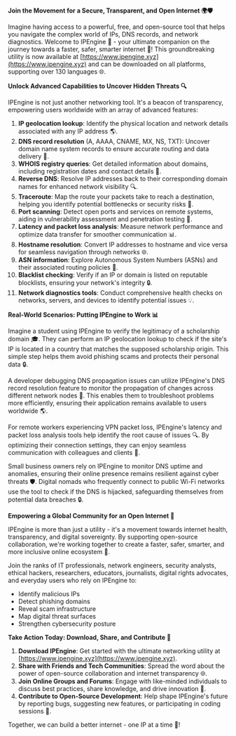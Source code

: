 **Join the Movement for a Secure, Transparent, and Open Internet 🌍🛡️**

Imagine having access to a powerful, free, and open-source tool that helps you navigate the complex world of IPs, DNS records, and network diagnostics. Welcome to IPEngine 🚀 - your ultimate companion on the journey towards a faster, safer, smarter internet 🔗! This groundbreaking utility is now available at [https://www.ipengine.xyz](https://www.ipengine.xyz) and can be downloaded on all platforms, supporting over 130 languages 🌐.

**Unlock Advanced Capabilities to Uncover Hidden Threats 🔍**

IPEngine is not just another networking tool. It's a beacon of transparency, empowering users worldwide with an array of advanced features:

1. **IP geolocation lookup**: Identify the physical location and network details associated with any IP address 🌎.
2. **DNS record resolution** (A, AAAA, CNAME, MX, NS, TXT): Uncover domain name system records to ensure accurate routing and data delivery 📡.
3. **WHOIS registry queries**: Get detailed information about domains, including registration dates and contact details 🔑.
4. **Reverse DNS**: Resolve IP addresses back to their corresponding domain names for enhanced network visibility 🔍.
5. **Traceroute**: Map the route your packets take to reach a destination, helping you identify potential bottlenecks or security risks 🚧.
6. **Port scanning**: Detect open ports and services on remote systems, aiding in vulnerability assessment and penetration testing 🔴.
7. **Latency and packet loss analysis**: Measure network performance and optimize data transfer for smoother communication 📊.
8. **Hostname resolution**: Convert IP addresses to hostname and vice versa for seamless navigation through networks 🌐.
9. **ASN information**: Explore Autonomous System Numbers (ASNs) and their associated routing policies 🔗.
10. **Blacklist checking**: Verify if an IP or domain is listed on reputable blocklists, ensuring your network's integrity 🔒.
11. **Network diagnostics tools**: Conduct comprehensive health checks on networks, servers, and devices to identify potential issues 💡.

**Real-World Scenarios: Putting IPEngine to Work 📊**

Imagine a student using IPEngine to verify the legitimacy of a scholarship domain 🎓. They can perform an IP geolocation lookup to check if the site's IP is located in a country that matches the supposed scholarship origin. This simple step helps them avoid phishing scams and protects their personal data 🔒.

A developer debugging DNS propagation issues can utilize IPEngine's DNS record resolution feature to monitor the propagation of changes across different network nodes 📡. This enables them to troubleshoot problems more efficiently, ensuring their application remains available to users worldwide 🌎.

For remote workers experiencing VPN packet loss, IPEngine's latency and packet loss analysis tools help identify the root cause of issues 🔍. By optimizing their connection settings, they can enjoy seamless communication with colleagues and clients 📱.

Small business owners rely on IPEngine to monitor DNS uptime and anomalies, ensuring their online presence remains resilient against cyber threats 🛡️. Digital nomads who frequently connect to public Wi-Fi networks use the tool to check if the DNS is hijacked, safeguarding themselves from potential data breaches 🔒.

**Empowering a Global Community for an Open Internet 🌟**

IPEngine is more than just a utility - it's a movement towards internet health, transparency, and digital sovereignty. By supporting open-source collaboration, we're working together to create a faster, safer, smarter, and more inclusive online ecosystem 🔗.

Join the ranks of IT professionals, network engineers, security analysts, ethical hackers, researchers, educators, journalists, digital rights advocates, and everyday users who rely on IPEngine to:

* Identify malicious IPs
* Detect phishing domains
* Reveal scam infrastructure
* Map digital threat surfaces
* Strengthen cybersecurity posture

**Take Action Today: Download, Share, and Contribute 🔴**

1. **Download IPEngine**: Get started with the ultimate networking utility at [https://www.ipengine.xyz](https://www.ipengine.xyz).
2. **Share with Friends and Tech Communities**: Spread the word about the power of open-source collaboration and internet transparency 🌐.
3. **Join Online Groups and Forums**: Engage with like-minded individuals to discuss best practices, share knowledge, and drive innovation 🔗.
4. **Contribute to Open-Source Development**: Help shape IPEngine's future by reporting bugs, suggesting new features, or participating in coding sessions 🚀.

Together, we can build a better internet - one IP at a time 🔗!